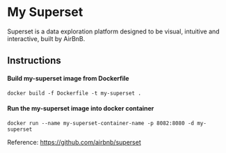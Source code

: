 # My Superset #
Superset is a data exploration platform designed to be visual, intuitive and interactive, built by AirBnB.

## Instructions ##

#### Build my-superset image from Dockerfile ####
`docker build -f Dockerfile -t my-superset .`

#### Run the my-superset image into docker container ####
`docker run --name my-superset-container-name -p 8082:8080 -d my-superset`

Reference: https://github.com/airbnb/superset